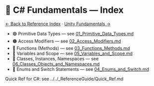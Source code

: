 # 📘 C# Fundamentals — Index

[← Back to Reference Index](../README.md) · [Unity Fundamentals →](../Unity_Fundamentals/README.md)

- 🟢 Primitive Data Types — see [01_Primitive_Data_Types.md](01_Primitive_Data_Types.md)
- 🟠 Access Modifiers — see [02_Access_Modifiers.md](02_Access_Modifiers.md)
- 🔵 Functions (Methods) — see [03_Functions_Methods.md](03_Functions_Methods.md)
- 🧮 Variables and Scope — see [05_Variables_and_Scope.md](05_Variables_and_Scope.md)
- 🧱 Classes, Instances, Namespaces — see [06_Classes_Objects_and_Namespaces.md](06_Classes_Objects_and_Namespaces.md)
- 🧭 Enums and Switch Statements — see [04_Enums_and_Switch.md](04_Enums_and_Switch.md)

Quick Ref for C#: see ../../\_ReferenceGuide/Quick_Ref.md
